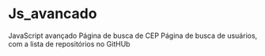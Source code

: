 # Js_avancado
JavaScript avançado
Página de busca de CEP
Página de busca de usuários, com a lista de repositórios no GitHUb
